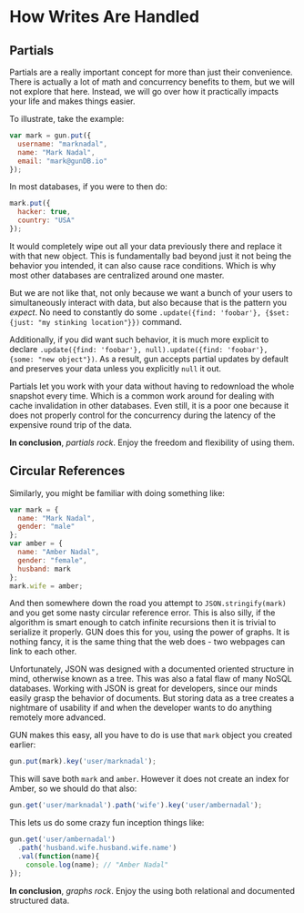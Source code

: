 # How Writes Are Handled

## Partials

Partials are a really important concept for more than just their convenience. There is actually a lot of math and concurrency benefits to them, but we will not explore that here. Instead, we will go over how it practically impacts your life and makes things easier.

To illustrate, take the example:

```javascript
var mark = gun.put({
  username: "marknadal",
  name: "Mark Nadal",
  email: "mark@gunDB.io"
});
```

In most databases, if you were to then do:

```javascript
mark.put({
  hacker: true,
  country: "USA"
});
```

It would completely wipe out all your data previously there and replace it with that new object. This is fundamentally bad beyond just it not being the behavior you intended, it can also cause race conditions. Which is why most other databases are centralized around one master.

But we are not like that, not only because we want a bunch of your users to simultaneously interact with data, but also because that is the pattern you _expect_. No need to constantly do some `.update({find: 'foobar'}, {$set: {just: "my stinking location"}})` command.

Additionally, if you did want such behavior, it is much more explicit to declare `.update({find: 'foobar'}, null).update({find: 'foobar'}, {some: "new object"})`. As a result, gun accepts partial updates by default and preserves your data unless you explicitly `null` it out.

Partials let you work with your data without having to redownload the whole snapshot every time. Which is a common work around for dealing with cache invalidation in other databases. Even still, it is a poor one because it does not properly control for the concurrency during the latency of the expensive round trip of the data.

**In conclusion**, _partials rock_. Enjoy the freedom and flexibility of using them.

## Circular References

Similarly, you might be familiar with doing something like:

```javascript
var mark = {
  name: "Mark Nadal",
  gender: "male"
};
var amber = {
  name: "Amber Nadal",
  gender: "female",
  husband: mark
};
mark.wife = amber;
```

And then somewhere down the road you attempt to `JSON.stringify(mark)` and you get some nasty circular reference error. This is also silly, if the algorithm is smart enough to catch infinite recursions then it is trivial to serialize it properly. GUN does this for you, using the power of graphs. It is nothing fancy, it is the same thing that the web does - two webpages can link to each other.

Unfortunately, JSON was designed with a documented oriented structure in mind, otherwise known as a tree. This was also a fatal flaw of many NoSQL databases. Working with JSON is great for developers, since our minds easily grasp the behavior of documents. But storing data as a tree creates a nightmare of usability if and when the developer wants to do anything remotely more advanced.

GUN makes this easy, all you have to do is use that `mark` object you created earlier:

```javascript
gun.put(mark).key('user/marknadal');
```

This will save both `mark` and `amber`. However it does not create an index for Amber, so we should do that also:

```javascript
gun.get('user/marknadal').path('wife').key('user/ambernadal');
```

This lets us do some crazy fun inception things like:

```javascript
gun.get('user/ambernadal')
  .path('husband.wife.husband.wife.name')
  .val(function(name){
    console.log(name); // "Amber Nadal"
});
```

**In conclusion**, _graphs rock_. Enjoy the using both relational and documented structured data.
